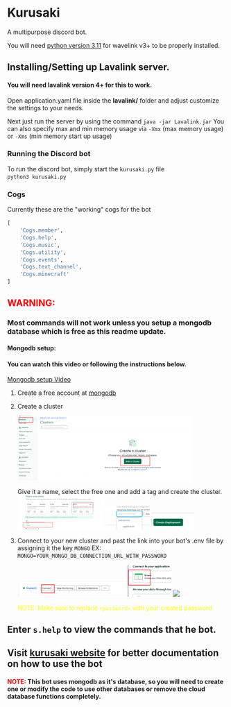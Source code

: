 # Kurusaki
A multipurpose discord bot.

You will need [python version 3.11](https://www.python.org/downloads/) for wavelink v3+ to be properly installed. 


## Installing/Setting up Lavalink server.
#### You will need lavalink version 4+ for this to work.

Open application.yaml file inside the <b>lavalink/</b> folder and adjust customize the settings to your needs.

Next just run the server by using the command `java -jar Lavalink.jar` You can also specify max and min memory usage via `-Xmx` (max memory usage) or `-Xms` (min memory start up usage)

### Running the Discord bot
To run the discord bot, simply start the `kurusaki.py` file 
<br>
`
python3 kurusaki.py
`
### Cogs
Currently these are the "working" cogs for the bot
```python
[
    'Cogs.member',
    'Cogs.help',
    'Cogs.music',
    'Cogs.utility',
    'Cogs.events',
    'Cogs.text_channel',
    'Cogs.minecraft'
]
```
## <span style="color:red"> WARNING: </span> 
### Most commands will not work unless you setup a mongodb database which is free as this readme update.

#### Mongodb setup:

<h4>You can watch this video or following the instructions below.</h4>


[Mongodb setup Video](https://www.youtube.com)



<ol>
<li>

Create a free account at [mongodb](https://www.mongodb.com)
<li>

Create a cluster 

<img width="400px" src="kurusaki/mongodb_setup/cluster_setup.png">

Give it a name, select the free one and add a tag and create the cluster.
<img width= "200" src="kurusaki/mongodb_setup/naming_creating.png"> <img width="100" src="kurusaki/mongodb_setup/tags.png"> <img width="100" src="kurusaki/mongodb_setup/create_deploy.png">
<li>

Connect to your new cluster and past the link into your bot's .env file by assigning it the key `MONGO` EX: `MONGO=YOUR_MONGO_DB_CONNECTION_URL_WITH_PASSWORD`

<img width="250px" src="kurusaki/mongodb_setup/connect.png">
<img width="100px" src="kurusaki/mongodb_setup/drivers.png">
<img width="250px" src="kurusaki/mongodb_setup/save_url.png">

<span style="color: yellow"> NOTE: Make sure to replace `<password>` with your created password</span>
</ol>


## Enter `s.help` to view the commands that he bot.
## Visit [kurusaki website](https://kurusaki-api.gitbook.io/kurusaki-bot/) for better documentation  on how to use the bot
#### <span style="color: red">NOTE: </span>This bot uses mongodb as it's database, so you will need to create one or modify the code to use other databases or remove the cloud database functions completely.